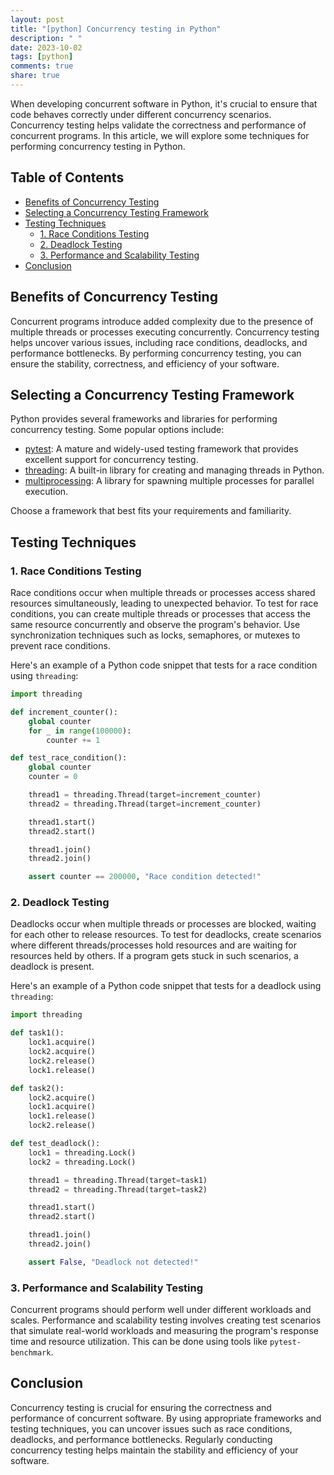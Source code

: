 ```yaml
---
layout: post
title: "[python] Concurrency testing in Python"
description: " "
date: 2023-10-02
tags: [python]
comments: true
share: true
---
```


When developing concurrent software in Python, it's crucial to ensure that code behaves correctly under different concurrency scenarios. Concurrency testing helps validate the correctness and performance of concurrent programs. In this article, we will explore some techniques for performing concurrency testing in Python.

## Table of Contents
- [Benefits of Concurrency Testing](#benefits-of-concurrency-testing)
- [Selecting a Concurrency Testing Framework](#selecting-a-concurrency-testing-framework)
- [Testing Techniques](#testing-techniques)
  - [1. Race Conditions Testing](#race-conditions-testing)
  - [2. Deadlock Testing](#deadlock-testing)
  - [3. Performance and Scalability Testing](#performance-and-scalability-testing)
- [Conclusion](#conclusion)

## Benefits of Concurrency Testing
Concurrent programs introduce added complexity due to the presence of multiple threads or processes executing concurrently. Concurrency testing helps uncover various issues, including race conditions, deadlocks, and performance bottlenecks. By performing concurrency testing, you can ensure the stability, correctness, and efficiency of your software.

## Selecting a Concurrency Testing Framework
Python provides several frameworks and libraries for performing concurrency testing. Some popular options include:
- [pytest](https://pytest.org/): A mature and widely-used testing framework that provides excellent support for concurrency testing.
- [threading](https://docs.python.org/3/library/threading.html): A built-in library for creating and managing threads in Python.
- [multiprocessing](https://docs.python.org/3/library/multiprocessing.html): A library for spawning multiple processes for parallel execution.

Choose a framework that best fits your requirements and familiarity.

## Testing Techniques

### 1. Race Conditions Testing
Race conditions occur when multiple threads or processes access shared resources simultaneously, leading to unexpected behavior. To test for race conditions, you can create multiple threads or processes that access the same resource concurrently and observe the program's behavior. Use synchronization techniques such as locks, semaphores, or mutexes to prevent race conditions.

Here's an example of a Python code snippet that tests for a race condition using `threading`:

```python
import threading

def increment_counter():
    global counter
    for _ in range(100000):
        counter += 1

def test_race_condition():
    global counter
    counter = 0

    thread1 = threading.Thread(target=increment_counter)
    thread2 = threading.Thread(target=increment_counter)

    thread1.start()
    thread2.start()

    thread1.join()
    thread2.join()

    assert counter == 200000, "Race condition detected!"
```

### 2. Deadlock Testing
Deadlocks occur when multiple threads or processes are blocked, waiting for each other to release resources. To test for deadlocks, create scenarios where different threads/processes hold resources and are waiting for resources held by others. If a program gets stuck in such scenarios, a deadlock is present.

Here's an example of a Python code snippet that tests for a deadlock using `threading`:

```python
import threading

def task1():
    lock1.acquire()
    lock2.acquire()
    lock2.release()
    lock1.release()

def task2():
    lock2.acquire()
    lock1.acquire()
    lock1.release()
    lock2.release()

def test_deadlock():
    lock1 = threading.Lock()
    lock2 = threading.Lock()

    thread1 = threading.Thread(target=task1)
    thread2 = threading.Thread(target=task2)

    thread1.start()
    thread2.start()

    thread1.join()
    thread2.join()

    assert False, "Deadlock not detected!"
```

### 3. Performance and Scalability Testing
Concurrent programs should perform well under different workloads and scales. Performance and scalability testing involves creating test scenarios that simulate real-world workloads and measuring the program's response time and resource utilization. This can be done using tools like `pytest-benchmark`.

## Conclusion
Concurrency testing is crucial for ensuring the correctness and performance of concurrent software. By using appropriate frameworks and testing techniques, you can uncover issues such as race conditions, deadlocks, and performance bottlenecks. Regularly conducting concurrency testing helps maintain the stability and efficiency of your software.